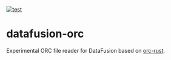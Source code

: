 [![test](https://github.com/datafusion-contrib/datafusion-orc/actions/workflows/ci.yml/badge.svg)](https://github.com/datafusion-contrib/datafusion-orc/actions/workflows/ci.yml)

# datafusion-orc

Experimental ORC file reader for DataFusion based on [orc-rust](https://crates.io/crates/orc-rust).
